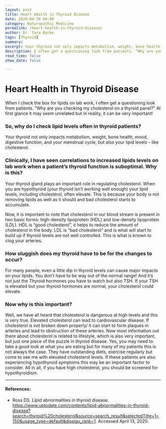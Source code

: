```yaml
---
layout: post
title: Heart Health in Thyroid Disease
date: 2020-04-20 00:00
category: Naturopathic Medicine
permalink: /heart-health-in-thyroid-disease/
author: Dr. Tara Burke
tags: [Thyroid]
summary: 
excerpt: Your thyroid not only impacts metabolism, weight, bone health, mood, digestive function, and your menstrual cycle, but also your lipid levels – like cholesterol. 
description: I often get a questioning look from patients. “Why are you checking my cholesterol on a thyroid panel?” At first glance it may seem unrelated but...
read_time: false
show_date: false

---
```

# Heart Health in Thyroid Disease 

When I check the box for lipids on lab work, I often get a questioning look from patients. “Why are you checking my cholesterol on a thyroid panel?” At first glance it may seem unrelated but in reality, it can be very important!

### So, why do I check lipid levels often in thyroid patients?

Your thyroid not only impacts metabolism, weight, bone health, mood, digestive function, and your menstrual cycle, but also your lipid levels – like cholesterol. 

### Clinically, I have seen correlations to increased lipids levels on lab work when a patient’s thyroid function is suboptimal. Why is this? 

Your thyroid gland plays an important role in regulating cholesterol. When you are hypothyroid (your thyroid isn’t working well enough) your lipid levels, including cholesterol, often elevate.  This is because your body is not removing lipids as well as it should and bad cholesterol starts to accumulate. 

Now, it is important to note that cholesterol in our blood stream is present in two basic forms: high-density lipoprotein (HDL) and low-density lipoprotein (LDL). HDL is “good cholesterol”, it helps to reduce the amount of cholesterol in the body. LDL is “bad cholesterol” and is what will start to build up if thyroid levels are not well controlled. This is what is known to clog your arteries.

### How sluggish does my thyroid have to be for the changes to occur?

For many people, even a little dip in thyroid levels can cause major impacts on your lipids. You don’t have to be way out of the normal range! And it’s not just the Thyroid hormones you have to watch but also TSH. If your TSH is elevated but your thyroid hormones are normal, your cholesterol could elevate. 

### Now why is this important?

Well, we have all heard that cholesterol is dangerous at high levels and this is very true. Elevated cholesterol can lead to cardiovascular disease. If cholesterol is not broken down properly/ it can start to form plaques in arteries and lead to obstruction of these arteries. Now most information out there about cholesterol is related to lifestyle, which is also very important, but just one piece of the puzzle in thyroid disease. Yes, you may need to take a good look at what you are eating but for many of my patients this is not always the case. They have outstanding diets, exercise regularly but come to see me with elevated cholesterol levels. If these patients are also experiencing hypothyroid symptoms this may be an important factor to consider. All in all, if you have high cholesterol, you should be screened for hypothyroidism. 

***

#### References:
* Ross DS. Lipid abnormalities in thyroid disease. https://www.uptodate.com/contents/lipid-abnormalities-in-thyroid-disease?search=thyroid%20cholesterol&source=search_result&selectedTitle=1~150&usage_type=default&display_rank=1. Accessed April 13, 2020.